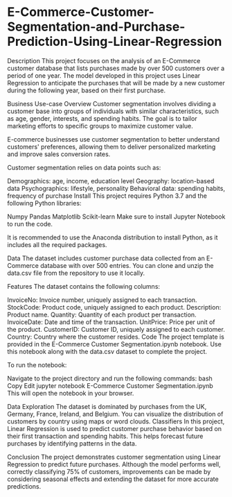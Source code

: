 # E-Commerce-Customer-Segmentation-and-Purchase-Prediction-Using-Linear-Regression

Description
This project focuses on the analysis of an E-Commerce customer database that lists purchases made by over 500 customers over a period of one year. The model developed in this project uses Linear Regression to anticipate the purchases that will be made by a new customer during the following year, based on their first purchase.

Business Use-case Overview
Customer segmentation involves dividing a customer base into groups of individuals with similar characteristics, such as age, gender, interests, and spending habits. The goal is to tailor marketing efforts to specific groups to maximize customer value.

E-commerce businesses use customer segmentation to better understand customers' preferences, allowing them to deliver personalized marketing and improve sales conversion rates.

Customer segmentation relies on data points such as:

Demographics: age, income, education level
Geography: location-based data
Psychographics: lifestyle, personality
Behavioral data: spending habits, frequency of purchase
Install
This project requires Python 3.7 and the following Python libraries:

Numpy
Pandas
Matplotlib
Scikit-learn
Make sure to install Jupyter Notebook to run the code.

It is recommended to use the Anaconda distribution to install Python, as it includes all the required packages.

Data
The dataset includes customer purchase data collected from an E-Commerce database with over 500 entries. You can clone and unzip the data.csv file from the repository to use it locally.

Features
The dataset contains the following columns:

InvoiceNo: Invoice number, uniquely assigned to each transaction.
StockCode: Product code, uniquely assigned to each product.
Description: Product name.
Quantity: Quantity of each product per transaction.
InvoiceDate: Date and time of the transaction.
UnitPrice: Price per unit of the product.
CustomerID: Customer ID, uniquely assigned to each customer.
Country: Country where the customer resides.
Code
The project template is provided in the E-Commerce Customer Segmentation.ipynb notebook. Use this notebook along with the data.csv dataset to complete the project.

To run the notebook:

Navigate to the project directory and run the following commands:
bash
Copy
Edit
jupyter notebook E-Commerce Customer Segmentation.ipynb
This will open the notebook in your browser.

Data Exploration
The dataset is dominated by purchases from the UK, Germany, France, Ireland, and Belgium.
You can visualize the distribution of customers by country using maps or word clouds.
Classifiers
In this project, Linear Regression is used to predict customer purchase behavior based on their first transaction and spending habits. This helps forecast future purchases by identifying patterns in the data.

Conclusion
The project demonstrates customer segmentation using Linear Regression to predict future purchases. Although the model performs well, correctly classifying 75% of customers, improvements can be made by considering seasonal effects and extending the dataset for more accurate predictions.

